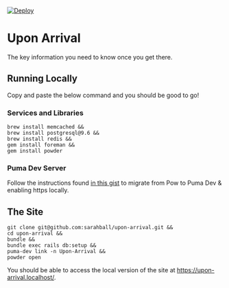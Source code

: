 [![Deploy](https://www.herokucdn.com/deploy/button.svg)](https://heroku.com/deploy)

# Upon Arrival

The key information you need to know once you get there.

## Running Locally

Copy and paste the below command and you should be good to go!

### Services and Libraries

    brew install memcached &&
    brew install postgresql@9.6 &&
    brew install redis &&
    gem install foreman &&
    gem install powder

### Puma Dev Server

Follow the instructions found [in this gist](https://gist.github.com/MikeRogers0/5d3eceb38bae7b662476778f1d8d29cc) to migrate from Pow to Puma Dev & enabling https locally.

## The Site

    git clone git@github.com:sarahball/upon-arrival.git &&
    cd upon-arrival &&
    bundle &&
    bundle exec rails db:setup &&
    puma-dev link -n Upon-Arrival &&
    powder open

You should be able to access the local version of the site at https://upon-arrival.localhost/.
